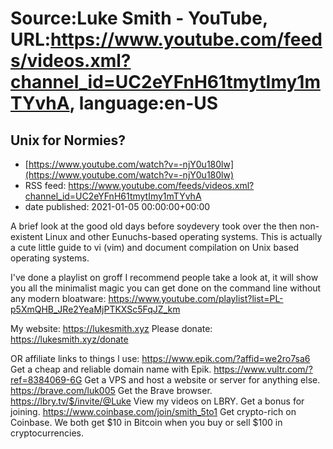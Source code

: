 # Source:Luke Smith - YouTube, URL:https://www.youtube.com/feeds/videos.xml?channel_id=UC2eYFnH61tmytImy1mTYvhA, language:en-US

## Unix for Normies?
 - [https://www.youtube.com/watch?v=-njY0u180lw](https://www.youtube.com/watch?v=-njY0u180lw)
 - RSS feed: https://www.youtube.com/feeds/videos.xml?channel_id=UC2eYFnH61tmytImy1mTYvhA
 - date published: 2021-01-05 00:00:00+00:00

A brief look at the good old days before soydevery took over the then non-existent Linux and other Eunuchs-based operating systems. This is actually a cute little guide to vi (vim) and document compilation on Unix based operating systems.

I've done a playlist on groff I recommend people take a look at, it will show you all the minimalist magic you can get done on the command line without any modern bloatware:
https://www.youtube.com/playlist?list=PL-p5XmQHB_JRe2YeaMjPTKXSc5FqJZ_km

My website: https://lukesmith.xyz
Please donate: https://lukesmith.xyz/donate

OR affiliate links to things l use:
https://www.epik.com/?affid=we2ro7sa6 Get a cheap and reliable domain name with Epik.
https://www.vultr.com/?ref=8384069-6G Get a VPS and host a website or server for anything else.
https://brave.com/luk005 Get the Brave browser.
https://lbry.tv/$/invite/@Luke View my videos on LBRY. Get a bonus for joining.
https://www.coinbase.com/join/smith_5to1 Get crypto-rich on Coinbase. We both get $10 in Bitcoin when you buy or sell $100 in cryptocurrencies.

